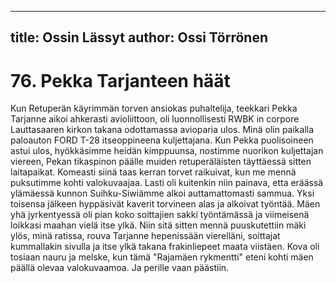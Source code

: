 
---
title: Ossin Lässyt
author: Ossi Törrönen
---

    
# 76. Pekka Tarjanteen häät

Kun Retuperän käyrimmän torven ansiokas puhaltelija, teekkari Pekka Tarjanne aikoi ahkerasti 
avioliittoon, oli luonnollisesti RWBK in corpore Lauttasaaren kirkon takana odottamassa avioparia 
ulos. Minä olin paikalla paloauton FORD T-28 itseoppineena kuljettajana. Kun Pekka puolisoineen 
astui ulos, hyökkäsimme heidän kimppuunsa, nostimme nuorikon kuljettajan viereen, Pekan tikaspinon 
päälle muiden retuperäläisten täyttäessä sitten laitapaikat. Komeasti siinä taas kerran torvet raikuivat, 
kun me mennä puksutimme kohti valokuvaajaa. Lasti oli kuitenkin niin painava, etta eräässä ylämäessä 
kunnon Suihku-Siwiämme alkoi auttamattomasti sammua. Yksi toisensa jälkeen hyppäsivät kaverit 
torvineen alas ja alkoivat työntää. Mäen yhä jyrkentyessä oli pian koko soittajien sakki työntämässä ja 
viimeisenä loikkasi maahan vielä itse ylkä. Niin sitä sitten mennä puuskutettiin mäki ylös, minä ratissa, 
rouva Tarjanne hepenissään vierelläni, soittajat kummallakin sivulla ja itse ylkä takana frakinliepeet 
maata viistäen. Kova oli tosiaan nauru ja melske, kun tämä "Rajamäen rykmentti" eteni kohti mäen 
päällä olevaa valokuvaamoa. Ja perille vaan päästiin.
